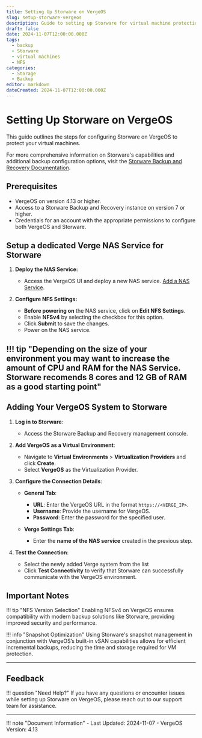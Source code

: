 ```yaml
---
title: Setting Up Storware on VergeOS
slug: setup-storware-vergeos
description: Guide to setting up Storware for virtual machine protection on VergeOS
draft: false
date: 2024-11-07T12:00:00.000Z
tags:
  - backup
  - Storware
  - virtual machines
  - NFS
categories:
  - Storage
  - Backup
editor: markdown
dateCreated: 2024-11-07T12:00:00.000Z
---
```


# Setting Up Storware on VergeOS

This guide outlines the steps for configuring Storware on VergeOS to protect your virtual machines.

For more comprehensive information on Storware's capabilities and additional backup configuration options, visit the [Storware Backup and Recovery Documentation](https://storware.gitbook.io/backup-and-recovery).


## Prerequisites

- VergeOS on version 4.13 or higher.
- Access to a Storware Backup and Recovery instance on version 7 or higher.
- Credentials for an account with the appropriate permissions to configure both VergeOS and Storware.

## Setup a dedicated Verge NAS Service for Storware

1. **Deploy the NAS Service:**
   
   - Access the VergeOS UI and deploy a new NAS service. [Add a NAS Service](https://docs.verge.io/product-guide/NASservice/).
  

2. **Configure NFS Settings:**
   
   - **Before powering on** the NAS service, click on **Edit NFS Settings**.
   - Enable **NFSv4** by selecting the checkbox for this option.
   - Click **Submit** to save the changes.
   - Power on the NAS service.

!!! tip "Depending on the size of your environment you may want to increase the amount of CPU and RAM for the NAS Service. Storware recomends 8 cores and 12 GB of RAM as a good starting point"
---

## Adding Your VergeOS System to Storware

1. **Log in to Storware**:
   
   - Access the Storware Backup and Recovery management console.

2. **Add VergeOS as a Virtual Environment**:
   
   - Navigate to **Virtual Environments** > **Virtualization Providers** and click **Create**.
   - Select **VergeOS** as the Virtualization Provider.

3. **Configure the Connection Details**:

   - **General Tab**:

     - **URL**: Enter the VergeOS URL in the format `https://<VERGE_IP>`.
     - **Username**: Provide the username for VergeOS.
     - **Password**: Enter the password for the specified user.
   - **Verge Settings Tab**:
     - Enter the **name of the NAS service** created in the previous step.

4. **Test the Connection**:

   - Select the newly added Verge system from the list
   - Click **Test Connectivity** to verify that Storware can successfully communicate with the VergeOS environment. 


## Important Notes

!!! tip "NFS Version Selection"
    Enabling NFSv4 on VergeOS ensures compatibility with modern backup solutions like Storware, providing improved security and performance.

!!! info "Snapshot Optimization"
    Using Storware's snapshot management in conjunction with VergeOS’s built-in vSAN capabilities allows for efficient incremental backups, reducing the time and storage required for VM protection.



---

## Feedback

!!! question "Need Help?"
    If you have any questions or encounter issues while setting up Storware on VergeOS, please reach out to our support team for assistance.

---

!!! note "Document Information"
     - Last Updated: 2024-11-07
     - VergeOS Version: 4.13
